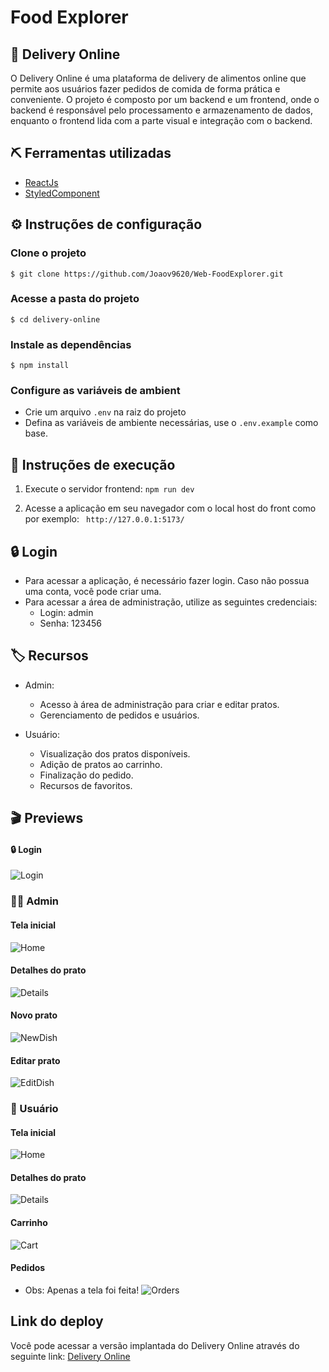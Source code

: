 <h1>
  Food Explorer
</h1>

## 🛒 Delivery Online 
O Delivery Online é uma plataforma de delivery de alimentos online que permite aos usuários fazer pedidos de comida de forma prática e conveniente. O projeto é composto por um backend e um frontend, onde o backend é responsável pelo processamento e armazenamento de dados, enquanto o frontend lida com a parte visual e integração com o backend.

## ⛏️ Ferramentas utilizadas
- [ReactJs](https://react.dev/)
- [StyledComponent](https://styled-components.com/)

## ⚙️ Instruções de configuração
### Clone o projeto
```
$ git clone https://github.com/Joaov9620/Web-FoodExplorer.git
```
### Acesse a pasta do projeto
```
$ cd delivery-online
```

### Instale as dependências
```
$ npm install
```

###  Configure as variáveis de ambient
- Crie um arquivo `.env` na raiz do projeto
- Defina as variáveis de ambiente necessárias, use o `.env.example` como base.

## 🔧 Instruções de execução

1.  Execute o servidor frontend: `npm run dev`

2.  Acesse a aplicação em seu navegador com o local host do front como por exemplo:
` http://127.0.0.1:5173/`

## 🔒 Login

-   Para acessar a aplicação, é necessário fazer login. Caso não possua uma conta, você pode criar uma.
-   Para acessar a área de administração, utilize as seguintes credenciais:
    -   Login: admin
    -   Senha: 123456

## 🏷️ Recursos

-   Admin:
    
    -   Acesso à área de administração para criar e editar pratos.
    -   Gerenciamento de pedidos e usuários.
-   Usuário:
    
    -   Visualização dos pratos disponíveis.
    -   Adição de pratos ao carrinho.
    -   Finalização do pedido.
    -   Recursos de favoritos.

## 🎬 Previews

#### 🔒 Login

![Login](https://i.imgur.com/hyqqQ5G.gif)

### 🧑‍🔧 Admin

 #### Tela inicial

![Home](https://i.imgur.com/kUjfrST.gif)

#### Detalhes do prato

![Details](https://i.imgur.com/yQWWt4b.gif)

#### Novo prato

![NewDish](https://i.imgur.com/giJ8eVi.png)

#### Editar prato

![EditDish](https://i.imgur.com/7p43Fy3.png)


### 👦 Usuário

 #### Tela inicial

![Home](https://i.imgur.com/SaIVuG7.png)

 #### Detalhes do prato

![Details](https://i.imgur.com/vvyIBP7.png)

#### Carrinho

![Cart](https://i.imgur.com/3ufEWwO.png)


#### Pedidos
 - Obs: Apenas a tela foi feita!
![Orders](https://i.imgur.com/eQuTezu.png)

## Link do deploy

Você pode acessar a versão implantada do Delivery Online através do seguinte link: [Delivery Online](https://foodexplorerprogam.netlify.app)

